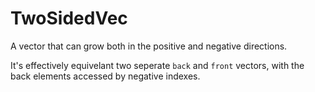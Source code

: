 TwoSidedVec
===========
A vector that can grow both in the positive and negative directions.

It's effectively equivelant two seperate `back` and `front` vectors,
with the back elements accessed by negative indexes.

